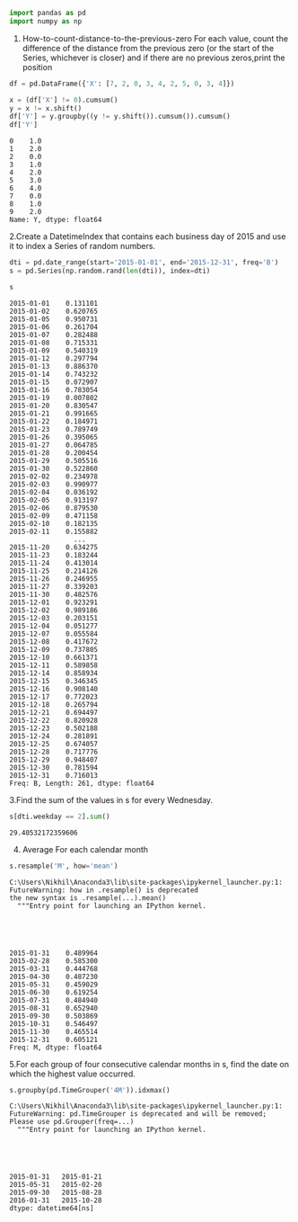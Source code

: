

```python
import pandas as pd
import numpy as np
```

1) How-to-count-distance-to-the-previous-zero
For each value, count the difference of the distance from the previous zero (or the start
of the Series, whichever is closer) and if there are no previous zeros,print the position


```python
df = pd.DataFrame({'X': [7, 2, 0, 3, 4, 2, 5, 0, 3, 4]})
```


```python
x = (df['X'] != 0).cumsum()
y = x != x.shift()
df['Y'] = y.groupby((y != y.shift()).cumsum()).cumsum()
df['Y']
```




    0    1.0
    1    2.0
    2    0.0
    3    1.0
    4    2.0
    5    3.0
    6    4.0
    7    0.0
    8    1.0
    9    2.0
    Name: Y, dtype: float64



2.Create a DatetimeIndex that contains each business day of 2015 and use it to index a
Series of random numbers.


```python
dti = pd.date_range(start='2015-01-01', end='2015-12-31', freq='B') 
s = pd.Series(np.random.rand(len(dti)), index=dti)
```


```python
s
```




    2015-01-01    0.131101
    2015-01-02    0.620765
    2015-01-05    0.950731
    2015-01-06    0.261704
    2015-01-07    0.282488
    2015-01-08    0.715331
    2015-01-09    0.540319
    2015-01-12    0.297794
    2015-01-13    0.886370
    2015-01-14    0.743232
    2015-01-15    0.072907
    2015-01-16    0.783054
    2015-01-19    0.007802
    2015-01-20    0.830547
    2015-01-21    0.991665
    2015-01-22    0.184971
    2015-01-23    0.789749
    2015-01-26    0.395065
    2015-01-27    0.064785
    2015-01-28    0.200454
    2015-01-29    0.505516
    2015-01-30    0.522860
    2015-02-02    0.234978
    2015-02-03    0.990977
    2015-02-04    0.036192
    2015-02-05    0.913197
    2015-02-06    0.879530
    2015-02-09    0.471158
    2015-02-10    0.182135
    2015-02-11    0.155882
                    ...   
    2015-11-20    0.634275
    2015-11-23    0.183244
    2015-11-24    0.413014
    2015-11-25    0.214126
    2015-11-26    0.246955
    2015-11-27    0.339203
    2015-11-30    0.482576
    2015-12-01    0.923291
    2015-12-02    0.989186
    2015-12-03    0.203151
    2015-12-04    0.051277
    2015-12-07    0.055584
    2015-12-08    0.417672
    2015-12-09    0.737805
    2015-12-10    0.661371
    2015-12-11    0.589858
    2015-12-14    0.858934
    2015-12-15    0.346345
    2015-12-16    0.908140
    2015-12-17    0.772023
    2015-12-18    0.265794
    2015-12-21    0.694497
    2015-12-22    0.820928
    2015-12-23    0.502188
    2015-12-24    0.281891
    2015-12-25    0.674057
    2015-12-28    0.717776
    2015-12-29    0.948407
    2015-12-30    0.781594
    2015-12-31    0.716013
    Freq: B, Length: 261, dtype: float64



3.Find the sum of the values in s for every Wednesday.


```python
s[dti.weekday == 2].sum() 
```




    29.40532172359606



4) Average For each calendar month


```python
s.resample('M', how='mean')
```

    C:\Users\Nikhil\Anaconda3\lib\site-packages\ipykernel_launcher.py:1: FutureWarning: how in .resample() is deprecated
    the new syntax is .resample(...).mean()
      """Entry point for launching an IPython kernel.
    




    2015-01-31    0.489964
    2015-02-28    0.585300
    2015-03-31    0.444768
    2015-04-30    0.487230
    2015-05-31    0.459029
    2015-06-30    0.619254
    2015-07-31    0.484940
    2015-08-31    0.652940
    2015-09-30    0.503869
    2015-10-31    0.546497
    2015-11-30    0.465514
    2015-12-31    0.605121
    Freq: M, dtype: float64



5.For each group of four consecutive calendar months in s, find the date on which the
highest value occurred.


```python
s.groupby(pd.TimeGrouper('4M')).idxmax()
```

    C:\Users\Nikhil\Anaconda3\lib\site-packages\ipykernel_launcher.py:1: FutureWarning: pd.TimeGrouper is deprecated and will be removed; Please use pd.Grouper(freq=...)
      """Entry point for launching an IPython kernel.
    




    2015-01-31   2015-01-21
    2015-05-31   2015-02-20
    2015-09-30   2015-08-28
    2016-01-31   2015-10-28
    dtype: datetime64[ns]




```python

```


```python

```


```python

```
